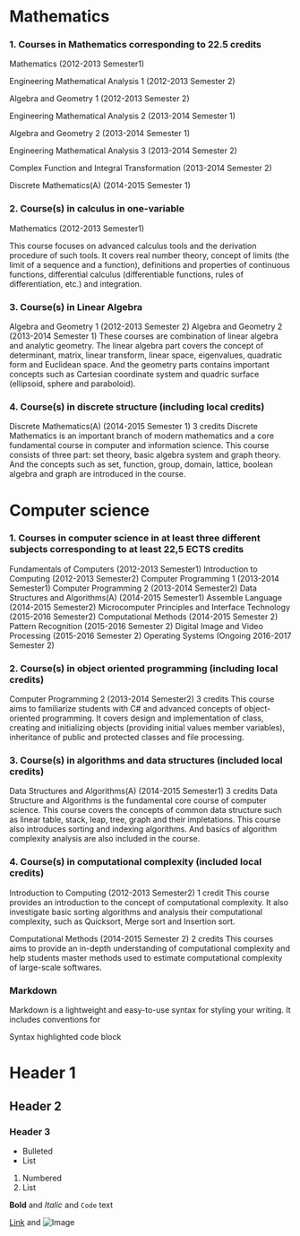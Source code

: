 # Mathematics


### 1. Courses in Mathematics corresponding to 22.5 credits

Mathematics (2012-2013 Semester1) 

Engineering Mathematical Analysis 1 (2012-2013 Semester 2)

Algebra and Geometry 1 (2012-2013 Semester 2)

Engineering Mathematical Analysis 2 (2013-2014 Semester 1)

Algebra and Geometry 2 (2013-2014 Semester 1)

Engineering Mathematical Analysis 3 (2013-2014 Semester 2)

Complex Function and Integral Transformation (2013-2014 Semester 2)

Discrete Mathematics(A) (2014-2015 Semester 1)


### 2. Course(s) in calculus in one-variable

Mathematics (2012-2013 Semester1) 

This course focuses on advanced calculus tools and the derivation procedure of such tools.
It covers real number theory, concept of limits (the limit of a sequence and a function), 
definitions and properties of continuous functions, differential calculus (differentiable 
functions, rules of differentiation, etc.) and integration.


### 3. Course(s) in Linear Algebra

Algebra and Geometry 1 (2012-2013 Semester 2)
Algebra and Geometry 2 (2013-2014 Semester 1)
These courses are combination of linear algebra and analytic geometry. The linear algebra
part covers the concept of determinant, matrix, linear transform, linear space, eigenvalues,
quadratic form and Euclidean space. And the geometry parts contains important concepts 
such as Cartesian coordinate system and quadric surface (ellipsoid, sphere and paraboloid).


### 4. Course(s) in discrete structure (including local credits)
Discrete Mathematics(A) (2014-2015 Semester 1) 3 credits
Discrete Mathematics is an important branch of modern mathematics and a core fundamental 
course in computer and information science. This course consists of three part: set theory,
basic algebra system and graph theory. And the concepts such as set, function, group, 
domain, lattice, boolean algebra and graph are introduced in the course.



# Computer science


### 1. Courses in computer science in at least three different subjects corresponding to at least 22,5 ECTS credits
Fundamentals of Computers (2012-2013 Semester1)
Introduction to Computing (2012-2013 Semester2)
Computer Programming 1 (2013-2014 Semester1)
Computer Programming 2 (2013-2014 Semester2)
Data Structures and Algorithms(A) (2014-2015 Semester1)
Assemble Language (2014-2015 Semester2)
Microcomputer Principles and Interface Technology (2015-2016 Semester2)
Computational Methods (2014-2015 Semester 2)
Pattern Recognition (2015-2016 Semester 2)
Digital Image and Video Processing (2015-2016 Semester 2)
Operating Systems (Ongoing 2016-2017 Semester 2)


### 2. Course(s) in object oriented programming (including local credits)
Computer Programming 2 (2013-2014 Semester2) 3 credits
This course aims to familiarize students with C# and advanced concepts of object-oriented 
programming. It covers design and implementation of class, creating and initializing 
objects (providing initial values member variables), inheritance of public and protected 
classes and file processing.


### 3. Course(s) in algorithms and data structures (included local credits)
Data Structures and Algorithms(A) (2014-2015 Semester1) 3 credits
Data Structure and Algorithms is the fundamental core course of computer science. This
course covers the concepts of common data structure such as linear table, stack, leap,
tree, graph and their impletations. This course also introduces sorting and indexing 
algorithms. And basics of algorithm complexity analysis are also included in the course.  


### 4. Course(s) in computational complexity (included local credits)
Introduction to Computing (2012-2013 Semester2) 1 credit
This course provides an introduction to the concept of computational complexity. 
It also investigate basic sorting algorithms and analysis their computational complexity,
such as Quicksort, Merge sort and Insertion sort.

Computational Methods (2014-2015 Semester 2) 2 credits
This courses aims to provide an in-depth understanding of computational complexity and 
help students master methods used to estimate computational complexity of large-scale softwares.

### Markdown

Markdown is a lightweight and easy-to-use syntax for styling your writing. It includes conventions for


Syntax highlighted code block

# Header 1
## Header 2
### Header 3

- Bulleted
- List

1. Numbered
2. List

**Bold** and _Italic_ and `Code` text

[Link](url) and ![Image](src)

